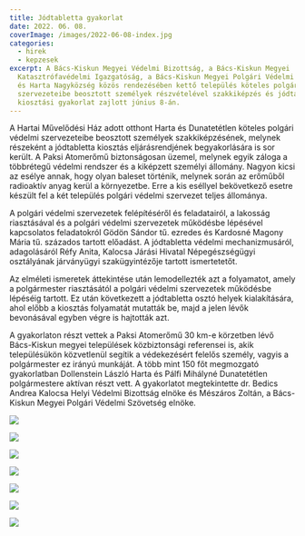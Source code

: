 ```yaml
---
title: Jódtabletta gyakorlat
date: 2022. 06. 08.
coverImage: /images/2022-06-08-index.jpg
categories:
  - hirek
  - kepzesek
excerpt: A Bács-Kiskun Megyei Védelmi Bizottság, a Bács-Kiskun Megyei
  Katasztrófavédelmi Igazgatóság, a Bács-Kiskun Megyei Polgári Védelmi Szövetség
  és Harta Nagyközség közös rendezésében kettő település köteles polgári védelmi
  szervezeteibe beosztott személyek részvételével szakkiképzés és jódtabletta
  kiosztási gyakorlat zajlott június 8-án.
---
```

A Hartai Művelődési Ház adott otthont Harta és Dunatetétlen köteles polgári védelmi szervezeteibe beosztott személyek szakkiképzésének, melynek részeként a jódtabletta kiosztás eljárásrendjének begyakorlására is sor került. A Paksi Atomerőmű biztonságosan üzemel, melynek egyik záloga a többrétegű védelmi rendszer és a kiképzett személyi állomány. Nagyon kicsi az esélye annak, hogy olyan baleset történik, melynek során az erőműből radioaktív anyag kerül a környezetbe. Erre a kis eséllyel bekövetkező esetre készült fel a két település polgári védelmi szervezet teljes állománya. 

A polgári védelmi szervezetek felépítéséről és feladatairól, a lakosság riasztásával és a polgári védelmi szervezetek működésbe lépésével kapcsolatos feladatokról Gödön Sándor tű. ezredes és Kardosné Magony Mária tű. százados tartott előadást. A jódtabletta védelmi mechanizmusáról, adagolásáról Réfy Anita, Kalocsa Járási Hivatal Népegészségügyi osztályának járványügyi szakügyintézője tartott ismertetetőt.

Az elméleti ismeretek áttekintése után lemodellezték azt a folyamatot, amely a polgármester riasztásától a polgári védelmi szervezetek működésbe lépéséig tartott. Ez után következett a jódtabletta osztó helyek kialakítására, ahol előbb a kiosztás folyamatát mutatták be, majd a jelen lévők bevonásával egyben végre is hajtották azt.

A gyakorlaton részt vettek a Paksi Atomerőmű 30 km-e körzetben lévő Bács-Kiskun megyei települések közbiztonsági referensei is, akik településükön közvetlenül segítik a védekezésért felelős személy, vagyis a polgármester ez irányú munkáját. A több mint 150 főt megmozgató gyakorlatban Dollenstein László Harta és Pálfi Mihályné Dunatetétlen polgármestere aktívan részt vett. A gyakorlatot megtekintette dr. Bedics Andrea Kalocsa Helyi Védelmi Bizottság elnöke és Mészáros Zoltán, a Bács-Kiskun Megyei Polgári Védelmi Szövetség elnöke.

![](/images/2022-06-08-1.jpg)

![](/images/2022-06-08-2.jpg)

![](/images/2022-06-08-3.jpg)

![](/images/2022-06-08-4.jpg)

![](/images/2022-06-08-5.jpg)

![](/images/2022-06-08-6.jpg)

![](/images/2022-06-08-7.jpg)
